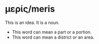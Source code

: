 # μερίς/meris
This is an idea. It is a noun.

* This word can mean a part or a portion.
* This word can mean a district or an area.
